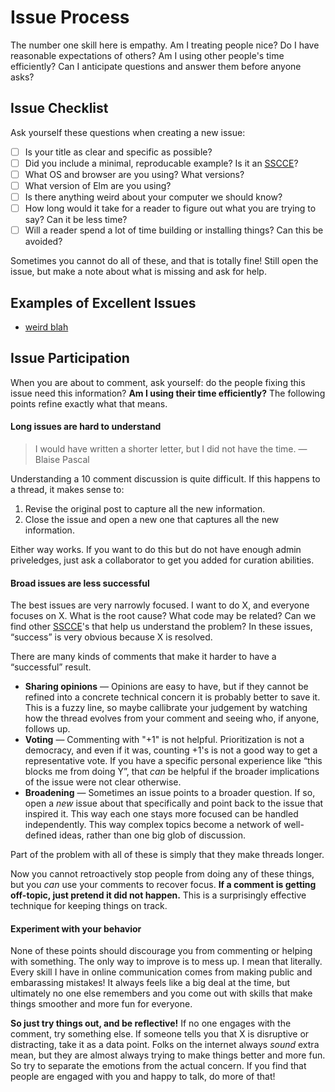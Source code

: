 
# Issue Process

The number one skill here is empathy. Am I treating people nice? Do I have reasonable expectations of others? Am I using other people's time efficiently? Can I anticipate questions and answer them before anyone asks?


## Issue Checklist

Ask yourself these questions when creating a new issue:

  * [ ] Is your title as clear and specific as possible?
  * [ ] Did you include a minimal, reproducable example? Is it an [SSCCE][sscce]?
  * [ ] What OS and browser are you using? What versions?
  * [ ] What version of Elm are you using?
  * [ ] Is there anything weird about your computer we should know?
  * [ ] How long would it take for a reader to figure out what you are trying to say? Can it be less time?
  * [ ] Will a reader spend a lot of time building or installing things? Can this be avoided?

Sometimes you cannot do all of these, and that is totally fine! Still open the issue, but make a note about what is missing and ask for help.

[sscce]: http://sscce.org


## Examples of Excellent Issues

  * [weird blah]()


## Issue Participation

When you are about to comment, ask yourself: do the people fixing this issue need this information? **Am I using their time efficiently?** The following points refine exactly what that means.


#### Long issues are hard to understand

> I would have written a shorter letter, but I did not have the time. &mdash; Blaise Pascal

Understanding a 10 comment discussion is quite difficult. If this happens to a thread, it makes sense to:

  1. Revise the original post to capture all the new information.
  2. Close the issue and open a new one that captures all the new information.

Either way works. If you want to do this but do not have enough admin priveledges, just ask a collaborator to get you added for curation abilities.


#### Broad issues are less successful

The best issues are very narrowly focused. I want to do X, and everyone focuses on X. What is the root cause? What code may be related? Can we find other [SSCCE][sscce]'s that help us understand the problem? In these issues, “success” is very obvious because X is resolved.

There are many kinds of comments that make it harder to have a “successful” result.

  * **Sharing opinions** &mdash; Opinions are easy to have, but if they cannot be refined into a concrete technical concern it is probably better to save it. This is a fuzzy line, so maybe callibrate your judgement by watching how the thread evolves from your comment and seeing who, if anyone, follows up.
  * **Voting** &mdash; Commenting with "+1" is not helpful. Prioritization is not a democracy, and even if it was, counting +1's is not a good way to get a representative vote. If you have a specific personal experience like “this blocks me from doing Y”, that *can* be helpful if the broader implications of the issue were not clear otherwise.
  * **Broadening** &mdash; Sometimes an issue points to a broader question. If so, open a *new* issue about that specifically and point back to the issue that inspired it. This way each one stays more focused can be handled independently. This way complex topics become a network of well-defined ideas, rather than one big glob of discussion.

Part of the problem with all of these is simply that they make threads longer.

Now you cannot retroactively stop people from doing any of these things, but you *can* use your comments to recover focus. **If a comment is getting off-topic, just pretend it did not happen.** This is a surprisingly effective technique for keeping things on track.


#### Experiment with your behavior

None of these points should discourage you from commenting or helping with something. The only way to improve is to mess up. I mean that literally. Every skill I have in online communication comes from making public and embarassing mistakes! It always feels like a big deal at the time, but ultimately no one else remembers and you come out with skills that make things smoother and more fun for everyone.

**So just try things out, and be reflective!** If no one engages with the comment, try something else. If someone tells you that X is disruptive or distracting, take it as a data point. Folks on the internet always *sound* extra mean, but they are almost always trying to make things better and more fun. So try to separate the emotions from the actual concern. If you find that people are engaged with you and happy to talk, do more of that!


